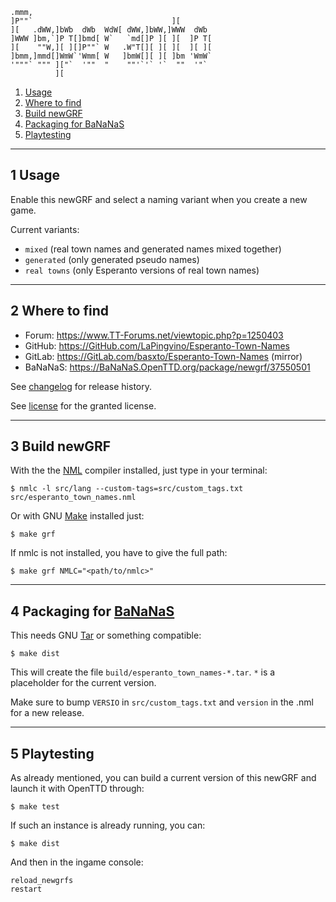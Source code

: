     .mmm,
    ]P""`                               ][
    ][   .dWW,]bWb  dWb  WdW[ dWW,]bWW,]WWW  dWb
    ]WWW ]bm,`]P T[]bmd[ W`   `md[]P ][ ][  ]P T[
    ][    ""W,][ ][]P""` W   .W"T[][ ][ ][  ][ ][
    ]bmm,]mmd[]WmW`'Wmm[ W   ]bmW[][ ][ ]bm 'WmW`
    '"""` """ ]["`  '""  "    ""'`'` '`  ""  '"`
              ][

1. [Usage]
2. [Where to find]
3. [Build newGRF]
4. [Packaging for BaNaNaS]
5. [Playtesting]


-------
1 Usage
-------

Enable this newGRF and select a naming variant when you create a new game.

Current variants:
- `mixed` (real town names and generated names mixed together)
- `generated` (only generated pseudo names)
- `real towns` (only Esperanto versions of real town names)


---------------
2 Where to find
---------------

- Forum:   https://www.TT-Forums.net/viewtopic.php?p=1250403
- GitHub:  https://GitHub.com/LaPingvino/Esperanto-Town-Names
- GitLab:  https://GitLab.com/basxto/Esperanto-Town-Names (mirror)
- BaNaNaS: https://BaNaNaS.OpenTTD.org/package/newgrf/37550501

See [changelog] for release history.

See [license] for the granted license.


--------------
3 Build newGRF
--------------

With the the [NML] compiler installed, just type in your terminal:

    $ nmlc -l src/lang --custom-tags=src/custom_tags.txt src/esperanto_town_names.nml

Or with GNU [Make] installed just:

    $ make grf

If nmlc is not installed, you have to give the full path:

    $ make grf NMLC="<path/to/nmlc>"


---------------------------
4 Packaging for [BaNaNaS]
---------------------------

This needs GNU [Tar] or something compatible:

    $ make dist

This will create the file `build/esperanto_town_names-*.tar`.
`*` is a placeholder for the current version.

Make sure to bump `VERSIO` in `src/custom_tags.txt`
and `version` in the .nml for a new release.


-------------
5 Playtesting
-------------

As already mentioned, you can build a current version of this newGRF
and launch it with OpenTTD through:

    $ make test

If such an instance is already running, you can:

    $ make dist

And then in the ingame console:

    reload_newgrfs
    restart

[changelog]:             CHANGELOG.md
[license]:               LICENSE.md
[NML]:                   https://github.com/OpenTTD/NML
[Make]:                  https://www.GNU.org/software/Make/
[BaNaNaS]:               https://BaNaNaS.OpenTTD.org/
[Tar]:                   https://www.GNU.org/software/Tar/

[Usage]:                 #1-usage
[Where to find]:         #2-where-to-find
[Build newGRF]:          #3-build-newgrf
[Packaging for BaNaNaS]: #4-packaging-for-bananas
[Playtesting]:           #5-playtesting